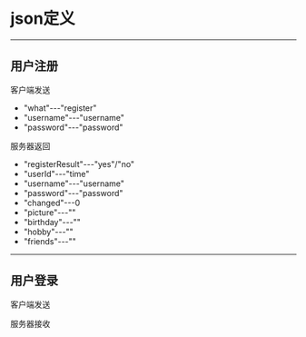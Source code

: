 json定义
====================
--------------------
用户注册
--------------------
客户端发送
- "what"---"register"
- "username"---"username"
- "password"---"password"

服务器返回
- "registerResult"---"yes"/"no"
- "userId"---"time"
- "username"---"username"
- "password"---"password"
- "changed"---0
- "picture"---""
- "birthday"---""
- "hobby"---""
- "friends"---""

-----------------------

用户登录
--------------------
客户端发送

服务器接收


